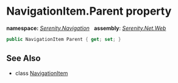 # NavigationItem.Parent property
**namespace:** *[Serenity.Navigation](../../README.md#serenity.navigation-namespace)*   **assembly**: *[Serenity.Net.Web](../../README.md)*

```csharp
public NavigationItem Parent { get; set; }
```

## See Also

* class [NavigationItem](../NavigationItem.md)